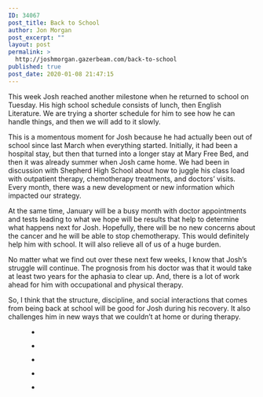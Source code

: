 ```yaml
---
ID: 34067
post_title: Back to School
author: Jon Morgan
post_excerpt: ""
layout: post
permalink: >
  http://joshmorgan.gazerbeam.com/back-to-school
published: true
post_date: 2020-01-08 21:47:15
---
```

<p>This week Josh reached another milestone when he returned to school on Tuesday. His high school schedule consists of lunch, then English Literature. We are trying a shorter schedule for him to see how he can handle things, and then we will add to it slowly.</p>
<p>This is a momentous moment for Josh because he had actually been out of school since last March when everything started. Initially, it had been a hospital stay, but then that turned into a longer stay at Mary Free Bed, and then it was already summer when Josh came home. We had been in discussion with Shepherd High School about how to juggle his class load with outpatient therapy, chemotherapy treatments, and doctors’ visits. Every month, there was a new development or new information which impacted our strategy.</p>
<p>At the same time, January will be a busy month with doctor appointments and tests leading to what we hope will be results that help to determine what happens next for Josh. Hopefully, there will be no new concerns about the cancer and he will be able to stop chemotherapy. This would definitely help him with school. It will also relieve all of us of a huge burden.</p>
<p>No matter what we find out over these next few weeks, I know that Josh’s struggle will continue. The prognosis from his doctor was that it would take at least two years for the aphasia to clear up. And, there is a lot of work ahead for him with occupational and physical therapy.</p>
<p>So, I think that the structure, discipline, and social interactions that comes from being back at school will be good for Josh during his recovery. It also challenges him in new ways that we couldn’t at home or during therapy.</p>

<!-- wp:gallery {"ids":[34063,34064,34059,34054,34048]} -->
<figure class="wp-block-gallery columns-3 is-cropped"><ul class="blocks-gallery-grid"><li class="blocks-gallery-item"><figure><img src="http://joshmorgan.gazerbeam.com/wp-content/uploads/2020/01/img_8946-1-1024x768.jpg" alt="" data-id="34063" data-full-url="http://joshmorgan.gazerbeam.com/wp-content/uploads/2020/01/img_8946-1-scaled.jpg" data-link="http://joshmorgan.gazerbeam.com/img_8946-2" class="wp-image-34063"/></figure></li><li class="blocks-gallery-item"><figure><img src="http://joshmorgan.gazerbeam.com/wp-content/uploads/2020/01/img_8947-1-768x1024.jpg" alt="" data-id="34064" data-full-url="http://joshmorgan.gazerbeam.com/wp-content/uploads/2020/01/img_8947-1-scaled.jpg" data-link="http://joshmorgan.gazerbeam.com/img_8947-2" class="wp-image-34064"/></figure></li><li class="blocks-gallery-item"><figure><img src="http://joshmorgan.gazerbeam.com/wp-content/uploads/2020/01/img_8942-1-768x1024.jpg" alt="" data-id="34059" data-full-url="http://joshmorgan.gazerbeam.com/wp-content/uploads/2020/01/img_8942-1-scaled.jpg" data-link="http://joshmorgan.gazerbeam.com/img_8942-2" class="wp-image-34059"/></figure></li><li class="blocks-gallery-item"><figure><img src="http://joshmorgan.gazerbeam.com/wp-content/uploads/2020/01/img_8943-1024x768.jpg" alt="" data-id="34054" data-full-url="http://joshmorgan.gazerbeam.com/wp-content/uploads/2020/01/img_8943-scaled.jpg" data-link="http://joshmorgan.gazerbeam.com/img_8943" class="wp-image-34054"/></figure></li><li class="blocks-gallery-item"><figure><img src="http://joshmorgan.gazerbeam.com/wp-content/uploads/2020/01/img_8949-768x1024.jpg" alt="" data-id="34048" data-full-url="http://joshmorgan.gazerbeam.com/wp-content/uploads/2020/01/img_8949-scaled.jpg" data-link="http://joshmorgan.gazerbeam.com/img_8949" class="wp-image-34048"/></figure></li></ul></figure>
<!-- /wp:gallery -->